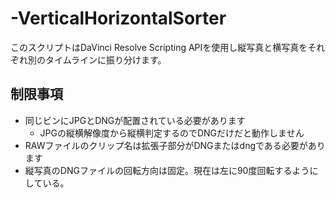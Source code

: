 # -VerticalHorizontalSorter

このスクリプトはDaVinci Resolve Scripting APIを使用し縦写真と横写真をそれぞれ別のタイムラインに振り分けます。

## 制限事項

* 同じビンにJPGとDNGが配置されている必要があります
  * JPGの縦横解像度から縦横判定するのでDNGだけだと動作しません
* RAWファイルのクリップ名は拡張子部分がDNGまたはdngである必要があります
* 縦写真のDNGファイルの回転方向は固定。現在は左に90度回転するようにしている。